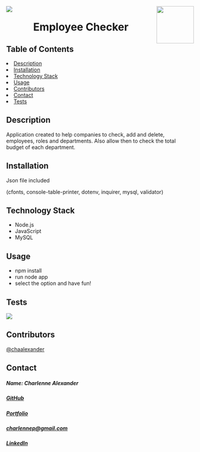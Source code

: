 <img align="left" src= "https://img.shields.io/badge/License-MIT-green">
<img align="right" width="100" height="100" src="https://avatars1.githubusercontent.com/u/59755481?v=4">
<h1 align= "center">Employee Checker</h1> 
<h2> Table of Contents </h2>
<li><a href="#description">Description</a></li>  
<li><a href="#installation">Installation</a></li> 
<li><a href="#tech">Technology Stack</a></li> 
<li><a href="#usage">Usage</a></li> 
<li><a href="#contributors">Contributors</a></li>   
<li><a href="#contact">Contact</a></li> 
<li><a href="#tests">Tests</a></li> 
<h2 id="description"> Description </h2>
<p>Application created to help companies to check, add and delete, employees, roles and departments. Also allow then to check the total budget of each department.</p>   
<h2 id="installation"> Installation </h2>
<p>Json file included</p>
<p>(cfonts, console-table-printer, dotenv, inquirer, mysql, validator)</p>          
<h2 id="tech"> Technology Stack </h2>          
<ul>
<li>Node.js</li>
<li>JavaScript</li>
<li>MySQL</li>
</ul>          
<h2 id="usage"> Usage </h2>
<ul>
<li>npm install</li>
<li>run node app</li>
<li>select the option and have fun!</li>
</ul>   
<h2 id="tests">Tests</h2>
<p><img src= "assets/images/gif.gif"></p>
<h2 id="contributors"> Contributors </h2>
<p><a href= "https://github.com/chaalexander">@chaalexander</a></p> 
<h2 id="contact"> Contact </h2>         
<h5> Name: Charlenne Alexander </h5>       
<h5><a href= "https://github.com/chaalexander">GitHub</a></h5>  
<h5><a href= "https://chaalexander.github.io/">Portfolio</a></h5>  
<h5><a href= "mailto:charlennep@gmail.com">charlennep@gmail.com</a></h5>       
<h5><a href= "https://www.linkedin.com/in/cha-alexander">LinkedIn</a></h5>
